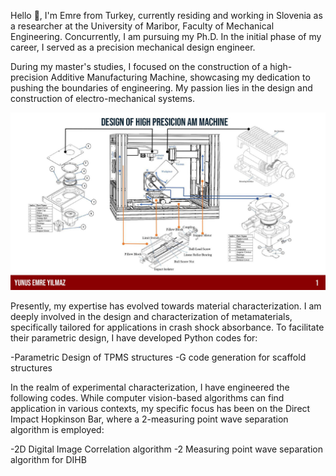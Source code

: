 
Hello 👋, I'm Emre from Turkey, currently residing and working in Slovenia as a researcher at the University of Maribor, Faculty of Mechanical Engineering. Concurrently, I am pursuing my Ph.D. In the initial phase of my career, I served as a precision mechanical design engineer.

During my master's studies, I focused on the construction of a high-precision Additive Manufacturing Machine, showcasing my dedication to pushing the boundaries of engineering. My passion lies in the  design and construction of electro-mechanical systems.

<img src="https://github.com/yunusemre1802727/yunusemre1802727/blob/main/yunus%20emre%20portfolio-3.jpg" width="1000"/>

Presently, my expertise has evolved towards material characterization. I am deeply involved in the design and characterization of metamaterials, specifically tailored for applications in crash shock absorbance. To facilitate their parametric design, I have developed Python codes for:

-Parametric Design of TPMS structures
-G code generation for scaffold structures

In the realm of experimental characterization, I have engineered the following codes. While computer vision-based algorithms can find application in various contexts, my specific focus has been on the Direct Impact Hopkinson Bar, where a 2-measuring point wave separation algorithm is employed:

-2D Digital Image Correlation algorithm
-2 Measuring point wave separation algorithm for DIHB
